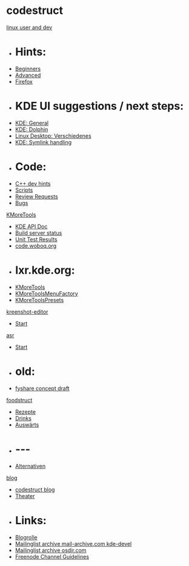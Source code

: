 # codestruct

[linux user and dev]()

  * # Hints:
  * [Beginners](linux-user/linux-beginners-notes.md)
  * [Advanced](linux-user/linux-advanced-notes.md)
  * [Firefox](linux-user/browser-notes.md)
  * # KDE UI suggestions / next steps:
  * [KDE: General](struct/struct-main.md)
  * [KDE: Dolphin](struct/struct-dolphin.md)
  * [Linux Desktop: Verschiedenes](struct/struct-desktop-misc.md)
  * [KDE: Symlink handling](struct/symlink-handling.md)
  * # Code:
  * [C++ dev hints](dev/dev-hints.md)
  * [Scripts](bin/scripts-index.md)
  * [Review Requests](https://git.reviewboard.kde.org/users/gregormi/)
  * [Bugs](https://bugs.kde.org/buglist.cgi?bug_status=UNCONFIRMED&bug_status=CONFIRMED&bug_status=ASSIGNED&bug_status=REOPENED&email1=codestruct&emailassigned_to1=1&emailcc1=1&emaillongdesc1=1&emailreporter1=1&emailtype1=substring&query_format=advanced)

[KMoreTools]()

  * [KDE API Doc](http://api.kde.org/frameworks-api/frameworks5-apidocs/knewstuff/html/annotated.html)
  * [Build server status](https://build.kde.org/view/Frameworks%20kf5-qt5/job/knewstuff%20master%20kf5-qt5/)
  * [Unit Test Results](https://build.kde.org/view/Frameworks%20kf5-qt5/job/knewstuff%20master%20kf5-qt5/PLATFORM=Linux,compiler=gcc/lastCompletedBuild/testReport/)
  * [code.woboq.org](http://code.woboq.org/qt5/qtbase/src/dbus/qdbusconnection.h.html#67)
  * # lxr.kde.org:
  * [KMoreTools](http://lxr.kde.org/ident?v=kf5-qt5&_i=KMoreTools)
  * [KMoreToolsMenuFactory](http://lxr.kde.org/ident?v=kf5-qt5&_i=KMoreToolsMenuFactory)
  * [KMoreToolsPresets](http://lxr.kde.org/ident?v=kf5-qt5&_i=KMoreToolsPresets)

[kreenshot-editor]()

  * [Start](kreenshot-editor/index.htm)

[asr]()

  * [Start](asr/index.md)
  * # old:
  * [fyshare concept draft](fyshare/index.md)

[foodstruct]()

  * [Rezepte](foodstruct/index.md)
  * [Drinks](foodstruct/foodfluid.md)
  * [Auswärts](foodstruct/plantstruct.md)
  * # ---
  * [Alternativen](alt-struct/index.md)

[blog]()

  * [codestruct blog](blog/index.html)
  * [Theater](blog-theater.md)
  * # Links:
  * [Blogrolle](blogs-other.md)
  * [Mailinglist archive mail-archive.com kde-devel](https://www.mail-archive.com/kde-devel@kde.org/)
  * [Mailinglist archive osdir.com](http://osdir.com/ml/)
  * [Freenode Channel Guidelines](https://freenode.net/channel_guidelines.shtml)

